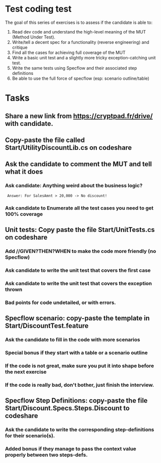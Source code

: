 # Test coding test
The goal of this series of exercises is to assess if the candidate is able to:
1) Read dev code and understand the high-level meaning of the MUT (Method Under Test).
1) Write/tell a decent spec for a functionality (reverse engineering) and critique
1) Find all the cases for achieving full coverage of the MUT
1) Write a basic unit test and a slightly more tricky exception-catching unit test.
1) Write the same tests using Specflow and their associated step definitions
1) Be able to use the full force of specflow (esp: scenario outline/table)

# Tasks
## Share a new link from https://cryptpad.fr/drive/ with candidate.
## Copy-paste the file called Start/UtilityDiscountLib.cs on codeshare
## Ask the candidate to comment the MUT and tell what it does
### Ask candidate: Anything weird about the business logic? 
     Answer: For SalesAmnt > 20,000 -> No discount!
### Ask candidate to Enumerate all the test cases you need to get 100% coverage
## Unit tests: Copy paste the file Start/UnitTests.cs on codeshare 
### Add //GIVEN?THEN?WHEN to make the code more friendly (no Specflow)
### Ask candidate to write the unit test that covers the first case
### Ask candidate to write the unit test that covers the exception thrown
### Bad points for code undetailed, or with errors.
## Specflow scenario: copy-paste the template in Start/DiscountTest.feature
### Ask the candidate to fill in the code with more scenarios
### Special bonus if they start with a table or a scenario outline
### If the code is not great, make sure you put it into shape before the next exercise
### If the code is really bad, don't bother, just finish the interview.
## Specflow Step Definitions: copy-paste the file Start/Discount.Specs.Steps.Discount to codeshare
### Ask the candidate to write the corresponding step-definitions for their scenario(s).
### Added bonus if they manage to pass the context value properly between two steps-defs.
